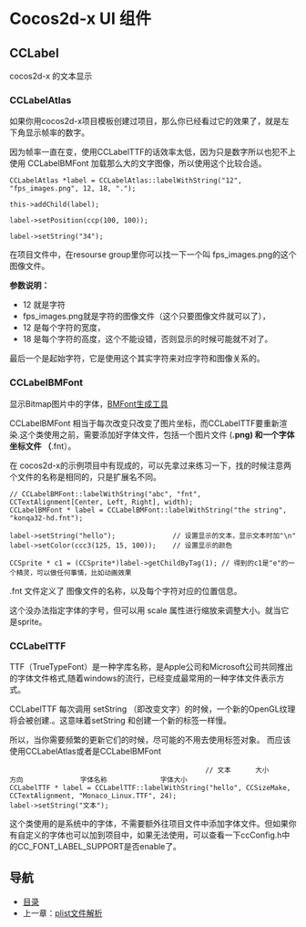 # Cocos2d-x UI 组件

## CCLabel

cocos2d-x 的文本显示

### CCLabelAtlas

如果你用cocos2d-x项目模板创建过项目，那么你已经看过它的效果了，就是左下角显示帧率的数字。

因为帧率一直在变，使用CCLabelTTF的话效率太低，因为只是数字所以也犯不上使用 CCLabelBMFont 加载那么大的文字图像，所以使用这个比较合适。

	CCLabelAtlas *label = CCLabelAtlas::labelWithString("12", "fps_images.png", 12, 18, ".");
	
	this->addChild(label);
	
	label->setPosition(ccp(100, 100));
	
	label->setString("34");

在项目文件中，在resourse group里你可以找一下一个叫 fps_images.png的这个图像文件。

**参数说明：**

- 12 就是字符
- fps_images.png就是字符的图像文件（这个只要图像文件就可以了），
- 12 是每个字符的宽度，
- 18 是每个字符的高度，这个不能设错，否则显示的时候可能就不对了。

最后一个是起始字符，它是使用这个其实字符来对应字符和图像关系的。

### CCLabelBMFont

显示Bitmap图片中的字体，[BMFont生成工具](http://www.n4te.com/hiero/hiero.jnlp)

CCLabelBMFont  相当于每次改变只改变了图片坐标，而CCLabelTTF要重新渲染.这个类使用之前，需要添加好字体文件，包括一个图片文件 (**.png) 和一个字体坐标文件 （**.fnt）。

在 cocos2d-x的示例项目中有现成的，可以先拿过来练习一下，找的时候注意两个文件的名称是相同的，只是扩展名不同。
	
	// CCLabelBMFont::labelWithString("abc", "fnt", CCTextAlignment[Center, Left, Right], width);
	CCLabelBMFont * label = CCLabelBMFont::labelWithString("the string", "konqa32-hd.fnt");
	                    
	label->setString("hello");              // 设置显示的文本，显示文本时加"\n"
	label->setColor(ccc3(125, 15, 100));    // 设置显示的颜色
	
	CCSprite * c1 = (CCSprite*)label->getChildByTag(1); // 得到的c1是"e"的一个精灵，可以做任何事情，比如动画效果

.fnt 文件定义了 图像文件的名称，以及每个字符对应的位置信息。

这个没办法指定字体的字号，但可以用  scale  属性进行缩放来调整大小。就当它是sprite。

### CCLabelTTF

TTF（TrueTypeFont）是一种字库名称，是Apple公司和Microsoft公司共同推出的字体文件格式,随着windows的流行，已经变成最常用的一种字体文件表示方式。

CCLabelTTF 每次调用 setString （即改变文字）的时候，一个新的OpenGL纹理将会被创建.。这意味着setString 和创建一个新的标签一样慢。

所以，当你需要频繁的更新它们的时候，尽可能的不用去使用标签对象。  而应该使用CCLabelAtlas或者是CCLabelBMFont 

												    // 文本      大小         方向              字体名称             字体大小
	CCLabelTTF * label = CCLabelTTF::labelWithString("hello", CCSizeMake, CCTextAlignment, "Monaco_Linux.TTF", 24);
	label->setString("文本");

这个类使用的是系统中的字体，不需要额外往项目文件中添加字体文件。但如果你有自定义的字体也可以加到项目中，如果无法使用，可以查看一下ccConfig.h中的CC_FONT_LABEL_SUPPORT是否enable了。  
	
## 导航
* [目录](00.md)
* 上一章：[plist文件解析](01.md)